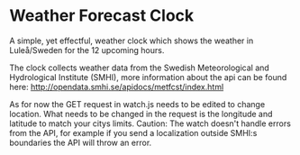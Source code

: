 # Weather Forecast Clock

A simple, yet effectful, weather clock which shows the weather in Luleå/Sweden for the 12 upcoming hours.

The clock collects weather data from the Swedish Meteorological and Hydrological Institute (SMHI), more information about the api can be found here: <a>http://opendata.smhi.se/apidocs/metfcst/index.html</a>

As for now the GET request in watch.js needs to be edited to change location. What needs to be changed in the request is the longitude and latitude to match your citys limits.
Caution: The watch doesn't handle errors from the API, for example if you send a localization outside SMHI:s boundaries the API will throw an error.
